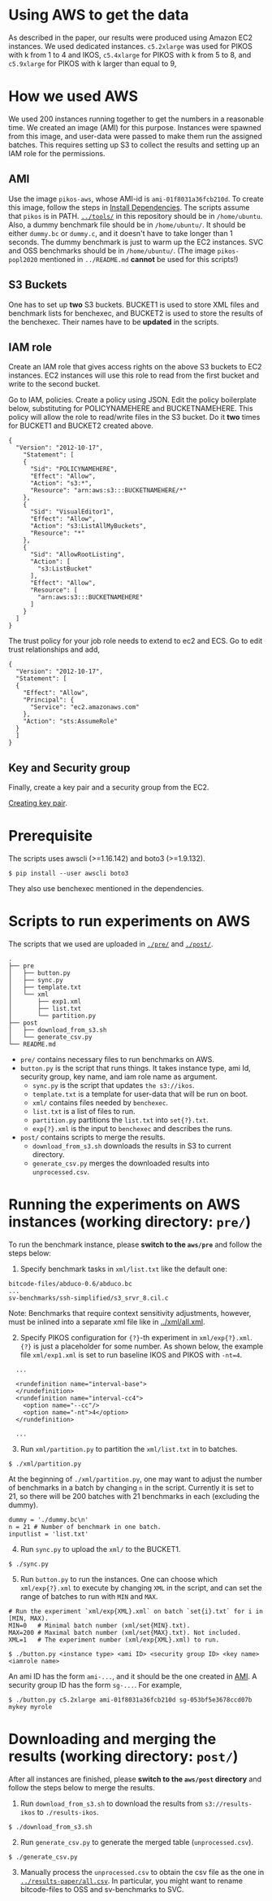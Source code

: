# Using AWS to get the data

As described in the paper,
our results were produced using Amazon EC2 instances.
We used dedicated instances.
`c5.2xlarge` was used for PIKOS<k> with k from 1 to 4 and IKOS,
`c5.4xlarge` for PIKOS<k> with k from 5 to 8,
and `c5.9xlarge` for PIKOS<k> with k larger than equal to 9,

# How we used AWS

We used 200 instances running together to get the numbers in a reasonable time.
We created an image (AMI) for this purpose.
Instances were spawned from this image, and user-data were passed to make them
run the assigned batches.
This requires setting up S3 to collect the results and setting up an IAM role
for the permissions.

## AMI

Use the image `pikos-aws`, whose AMI-id is `ami-01f8031a36fcb210d`.
To create this image, follow the steps in [Install Dependencies](../README.md#Installation).
The scripts assume that `pikos` is in PATH.
[`../tools/`](../tools) in this repository should be in `/home/ubuntu`.
Also, a dummy benchmark file should be in `/home/ubuntu/`.
It should be either `dummy.bc` or `dummy.c`, and it doesn't have to take longer than 1 seconds.
The dummy benchmark is just to warm up the EC2 instances.
SVC and OSS benchmarks should be in `/home/ubuntu/`.
(The image `pikos-popl2020` mentioned in `../README.md` **cannot** be used
for this scripts!)


## S3 Buckets

One has to set up **two** S3 buckets. BUCKET1 is used to store XML files and benchmark lists
for benchexec, and BUCKET2 is used to store the results of the benchexec.
Their names have to be **updated** in the scripts.

## IAM role

Create an IAM role that gives access rights on the above S3 buckets to EC2 instances.
EC2 instances will use this role to read from the first bucket and write to the second bucket.

Go to IAM, policies. Create a policy using JSON. Edit the policy boilerplate below, substituting for POLICYNAMEHERE and BUCKETNAMEHERE. This policy will allow the role to read/write files in the S3 bucket.
Do it **two** times for BUCKET1 and BUCKET2 created above.
```
{
  "Version": "2012-10-17",
    "Statement": [
    {
      "Sid": "POLICYNAMEHERE",
      "Effect": "Allow",
      "Action": "s3:*",
      "Resource": "arn:aws:s3:::BUCKETNAMEHERE/*"
    },
    {
      "Sid": "VisualEditor1",
      "Effect": "Allow",
      "Action": "s3:ListAllMyBuckets",
      "Resource": "*"
    },
    {
      "Sid": "AllowRootListing",
      "Action": [
        "s3:ListBucket"
      ],
      "Effect": "Allow",
      "Resource": [
        "arn:aws:s3:::BUCKETNAMEHERE"
      ]
    }
  ]
}
```

The trust policy for your job role needs to extend to ec2 and ECS. Go to edit trust relationships and add,

```
{
  "Version": "2012-10-17",
  "Statement": [
  {
    "Effect": "Allow",
    "Principal": {
      "Service": "ec2.amazonaws.com"
    },
    "Action": "sts:AssumeRole"
  }
  ]
}
```

## Key and Security group

Finally, create a key pair and a security group from the EC2.

[Creating key pair](https://docs.aws.amazon.com/AWSEC2/latest/UserGuide/ec2-key-pairs.html#having-ec2-create-your-key-pair).

# Prerequisite 

The scripts uses awscli (>=1.16.142) and boto3 (>=1.9.132).
```
$ pip install --user awscli boto3
```
They also use benchexec mentioned in the dependencies.

# Scripts to run experiments on AWS

The scripts that we used are uploaded in [`./pre/`](./pre) and [`./post/`](./post).
```
.
├── pre
│   ├── button.py
│   ├── sync.py
│   ├── template.txt
│   └── xml
│       ├── exp1.xml
│       ├── list.txt
│       └── partition.py
├── post
│   ├── download_from_s3.sh
│   └── generate_csv.py
└── README.md
```

- `pre/` contains necessary files to run benchmarks on AWS.
- `button.py` is the script that runs things. It takes instance type, ami Id, security group,
  key name, and iam role name as argument.
  - `sync.py` is the script that updates `the s3://ikos`.
  - `template.txt` is a template for user-data that will be run on boot.
  - `xml/` contains files needed by `benchexec`.
  - `list.txt` is a list of files to run.
  - `partition.py` partitions the `list.txt` into `set{?}.txt`.
  - `exp{?}.xml` is the input to `benchexec` and describes the runs.
- `post/` contains scripts to merge the results.
  - `download_from_s3.sh` downloads the results in S3 to current directory.
  - `generate_csv.py` merges the downloaded results into `unprocessed.csv`.

# Running the experiments on AWS instances (working directory: `pre/`)
To run the benchmark instance, please **switch to the `aws/pre`** and follow the steps below:
1. Specify benchmark tasks in `xml/list.txt` like the default one:
```
bitcode-files/abduco-0.6/abduco.bc
...
sv-benchmarks/ssh-simplified/s3_srvr_8.cil.c
```
Note: Benchmarks that require context sensitivity adjustments, however, must be inlined into a separate xml file like in [../xml/all.xml](../xml/all.xml).

2. Specify PIKOS configuration for `{?}`-th experiment in `xml/exp{?}.xml`. `{?}` is just a placeholder for some number.
As shown below, the example file `xml/exp1.xml` is set to run baseline IKOS and PIKOS with `-nt=4`.
```
  ...

  <rundefinition name="interval-base">
  </rundefinition>
  <rundefinition name="interval-cc4">
    <option name="--cc"/>
    <option name="-nt">4</option>
  </rundefinition>
  
  ...
```

3. Run `xml/partition.py` to partition the `xml/list.txt` in to batches.
```
$ ./xml/partition.py
```
At the beginning of `./xml/partition.py`, one may want to adjust the number of benchmarks in a batch by changing `n` in the script.
Currently it is set to 21, so there will be 200 batches with 21 benchmarks in each (excluding the dummy).
```
dummy = './dummy.bc\n'
n = 21 # Number of benchmark in one batch.
inputlist = 'list.txt'
```

4. Run `sync.py` to upload the `xml/` to the BUCKET1.
```
$ ./sync.py
```

5. Run `button.py` to run the instances.
One can choose which `xml/exp{?}.xml` to
execute by changing `XML` in the script, and can set the range of batches to run
with `MIN` and `MAX`.
```
# Run the experiment `xml/exp{XML}.xml` on batch `set{i}.txt` for i in [MIN, MAX).
MIN=0   # Minimal batch number (xml/set{MIN}.txt).                               
MAX=200 # Maximal batch number (xml/set{MAX}.txt). Not included.                 
XML=1   # The experiment number (xml/exp{XML}.xml) to run.  
```

```
$ ./button.py <instance type> <ami ID> <security group ID> <key name> <iamrole name>
```

An ami ID has the form `ami-...`, and it should be the one created in [AMI](#AMI).
A security group ID has the form `sg-...`.
For example,
```
$ ./button.py c5.2xlarge ami-01f8031a36fcb210d sg-053bf5e3678ccd07b mykey myrole
```


# Downloading and merging the results (working directory: `post/`)
After all instances are finished, please **switch to the `aws/post` directory** and follow the steps below to merge the results.
1. Run `download_from_s3.sh` to download the results from `s3://results-ikos` to
`./results-ikos`.
```
$ ./download_from_s3.sh
```

2. Run `generate_csv.py` to generate the merged table (`unprocessed.csv`).
```
$ ./generate_csv.py
```

3. Manually process the `unprocessed.csv` to obtain the csv file as the one in
[`../results-paper/all.csv`](../results-paper/all.csv).
In particular, you might want to rename bitcode-files to OSS and sv-benchmarks to SVC.
